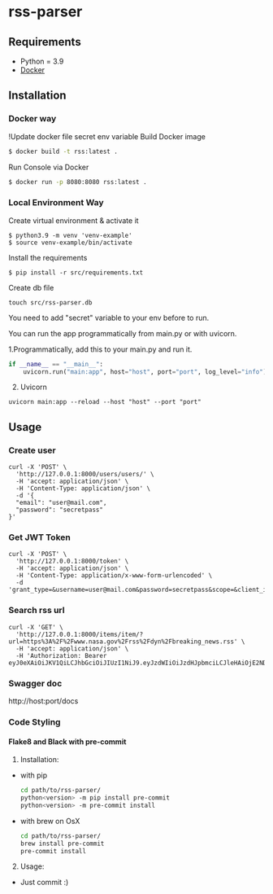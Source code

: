 # rss-parser

## Requirements
* Python = 3.9
* [Docker](https://www.docker.com/)

## Installation

### Docker way
!Update docker file secret env variable
Build Docker image
```sh
$ docker build -t rss:latest .
```

Run Console via Docker
```sh
$ docker run -p 8080:8080 rss:latest .
```

### Local Environment Way

Create virtual environment & activate it
```shell
$ python3.9 -m venv 'venv-example' 
$ source venv-example/bin/activate
```
Install the requirements
```shell
$ pip install -r src/requirements.txt
```
Create db file 
```shell
touch src/rss-parser.db
```
You need to add "secret" variable to your env before to run.

You can run the app programmatically from main.py or with uvicorn.

1.Programmatically, add this to your main.py and run it.
```python
if __name__ == "__main__":
    uvicorn.run("main:app", host="host", port="port", log_level="info")
```
2. Uvicorn 
```shell
uvicorn main:app --reload --host "host" --port "port"
```
## Usage
### Create user
```shell
curl -X 'POST' \
  'http://127.0.0.1:8000/users/users/' \
  -H 'accept: application/json' \
  -H 'Content-Type: application/json' \
  -d '{
  "email": "user@mail.com",
  "password": "secretpass"
}'
```
### Get JWT Token
```shell
curl -X 'POST' \
  'http://127.0.0.1:8000/token' \
  -H 'accept: application/json' \
  -H 'Content-Type: application/x-www-form-urlencoded' \
  -d 'grant_type=&username=user@mail.com&password=secretpass&scope=&client_id=&client_secret='
```
### Search rss url
```shell
curl -X 'GET' \
  'http://127.0.0.1:8000/items/item/?url=https%3A%2F%2Fwww.nasa.gov%2Frss%2Fdyn%2Fbreaking_news.rss' \
  -H 'accept: application/json' \
  -H 'Authorization: Bearer eyJ0eXAiOiJKV1QiLCJhbGciOiJIUzI1NiJ9.eyJzdWIiOiJzdHJpbmciLCJleHAiOjE2NDExNTUxODV9.DTGiZO0D8EnCSaHGK0MvNLNKiRVYiC1jRortsgkSefI'
```
### Swagger doc
http://host:port/docs

### Code Styling

#### Flake8 and Black with pre-commit

1. Installation:
 - with pip
    ```sh
    cd path/to/rss-parser/
    python<version> -m pip install pre-commit
    python<version> -m pre-commit install
    ```
 - with brew on OsX
    ```sh
    cd path/to/rss-parser/
    brew install pre-commit
    pre-commit install
    ```

2. Usage:
 - Just commit :)
